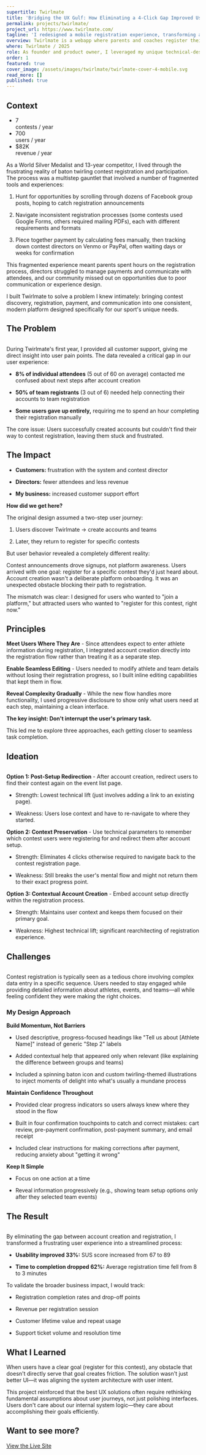 ```yaml
---
supertitle: Twirlmate
title: 'Bridging the UX Gulf: How Eliminating a 4-Click Gap Improved Usability by 33%'
permalink: projects/twirlmate/
project_url: https://www.twirlmate.com/
tagline: 'I redesigned a mobile registration experience, transforming a disjointed onboarding flow into a seamless customer journey; achieving a usability score of 89 (well above the industry average of 67) and reducing average time between sign up and checkout from 8 to 5 minutes.'
overview: Twirlmate is a webapp where parents and coaches register their athletes for baton twirling competitions. I redesigned the mobile registration experience, transforming a disjointed onboarding flow into a seamless customer journey; achieving a usability score of 89 (well above the industry average of 67) and reducing average time between sign up and checkout from 8 to 5 minutes.
where: Twirlmate / 2025
role: As founder and product owner, I leveraged my unique technical-design background to identify and solve a critical user experience bottleneck while ensuring development feasibility.
order: 1
featured: true
cover_image: /assets/images/twirlmate/twirlmate-cover-4-mobile.svg
read_more: []
published: true
---
```


<div class="responsive-margin-bottom">
  <h2 data-sidebar>Context</h2>
  <ul class="nhm-card-grid three-columns">
    <li class="nhm-card-grid__item nhm-card align--center">
      <span class="h2">7</span><br>
      contests / year
    </li>
    <li class="nhm-card-grid__item nhm-card align--center">
      <span class="h2">700</span><br>
      users / year
    </li>
    <li class="nhm-card-grid__item nhm-card align--center">
      <span class="h2">$82K</span><br>
      revenue / year
    </li>
  </ul>
  <p>
    As a World Silver Medalist and 13-year competitor, I lived through the frustrating reality of baton twirling contest registration and participation. The process was a multistep gauntlet that involved a number of fragmented tools and experiences:</p>
  <ol>
    <li><p>Hunt for opportunities by scrolling through dozens of Facebook group posts, hoping to catch registration announcements</p></li>
    <li><p>Navigate inconsistent registration processes (some contests used Google Forms, others required mailing PDFs), each with different requirements and formats</p></li>
    <li><p>Piece together payment by calculating fees manually, then tracking down contest directors on Venmo or PayPal, often waiting days or weeks for confirmation</p></li>
  </ol>
  <p>This fragmented experience meant parents spent hours on the registration process, directors struggled to manage payments and communicate with attendees, and our community missed out on opportunities due to poor communication or experience design.</p>
  <p>I built Twirlmate to solve a problem I knew intimately: bringing contest discovery, registration, payment, and communication into one consistent, modern platform designed specifically for our sport's unique needs.</p>

</div>

<div class="responsive-margin-bottom">
  <div>
    <h2 data-sidebar>The Problem</h2>
    <div class="nhm-image-wrapper">
      <img src="/assets/images/twirlmate-old-flow.svg" class="mxh-300 nhm-card__image" alt="" />
    </div>
    <p>
      During Twirlmate's first year, I provided all customer support, giving me direct insight into user pain points. The data revealed a critical gap in our user experience:
    </p>
    <ul>
      <li>
        <p class="my-0"><strong>8% of individual attendees</strong> (5 out of 60 on average) contacted me confused about next steps after account creation</p>
      </li>
      <li>
        <p class="my-0"><strong>50% of team registrants</strong> (3 out of 6) needed help connecting their accounts to team registration</p>
      </li>
      <li>
        <p class="my-0"><strong>Some users gave up entirely,</strong> requiring me to spend an hour completing their registration manually</p>
      </li>
    </ul>
    <p>
      The core issue: Users successfully created accounts but couldn't find their way to contest registration, leaving them stuck and frustrated.
    </p>
  </div>
</div>

<div class="responsive-margin-bottom">
  <h2 data-sidebar>The Impact</h2>
  <ul>
    <li><p class="my-0"><strong>Customers:</strong> frustration with the system and contest director</p></li>
    <li><p class="my-0"><strong>Directors:</strong> fewer attendees and less revenue</p></li>
    <li><p class="my-0"><strong>My business:</strong> increased customer support effort</p></li>
  </ul>
  <p><strong>How did we get here?</strong></p>
  <p>The original design assumed a two-step user journey:</p>
  <ol>
    <li>
      <p class="my-0">Users discover Twirlmate → create accounts and teams</p>
    </li>
    <li>
      <p class="my-0">Later, they return to register for specific contests</p>
    </li>
  </ol>
  <p>
    But user behavior revealed a completely different reality:
  </p>
  <p>
    Contest announcements drove signups, not platform awareness. Users arrived with one goal: register for a specific contest they'd just heard about. Account creation wasn't a deliberate platform onboarding. It was an unexpected obstacle blocking their path to registration.
  </p>
  <p>
    The mismatch was clear: I designed for users who wanted to "join a platform," but attracted users who wanted to "register for this contest, right now."
  </p>
</div>

<div class="responsive-margin-bottom">
  <h2 data-sidebar>Principles</h2>
  <p><strong>Meet Users Where They Are</strong> - Since attendees expect to enter athlete information during registration, I integrated account creation directly into the registration flow rather than treating it as a separate step.</p>
  <p><strong>Enable Seamless Editing</strong> - Users needed to modify athlete and team details without losing their registration progress, so I built inline editing capabilities that kept them in flow.</p>
  <p><strong>Reveal Complexity Gradually</strong> - While the new flow handles more functionality, I used progressive disclosure to show only what users need at each step, maintaining a clean interface.</p>
  <p>
    <strong>The key insight: Don't interrupt the user's primary task.</strong>
  </p>
  <p>This led me to explore three approaches, each getting closer to seamless task completion.</p>
</div>

<div class="responsive-margin-bottom">
  <h2 data-sidebar>Ideation</h2>
  <div class="nhm-image-wrapper">
    <img src="/assets/images/twirlmate/twirlmate-main-problem-fix.svg" class="w-100" alt="" />
  </div>
  <p><strong>Option 1: Post-Setup Redirection</strong> - After account creation, redirect users to find their contest again on the event list page.</p>
  <ul>
    <li><p class="my-0">Strength: Lowest technical lift (just involves adding a link to an existing page).</p></li>
    <li><p class="my-0">Weakness: Users lose context and have to re-navigate to where they started.</p></li>
  </ul>
  <p><strong>Option 2: Context Preservation</strong> - Use technical parameters to remember which contest users were registering for and redirect them after account setup.</p>
  <ul>
    <li><p class="my-0">Strength: Eliminates 4 clicks otherwise required to navigate back to the contest registration page.</p></li>
    <li><p class="my-0">Weakness: Still breaks the user's mental flow and might not return them to their exact progress point.</p></li>
  </ul>
  <p><strong>Option 3: Contextual Account Creation</strong> - Embed account setup directly within the registration process.</p>
  <ul>
    <li><p class="my-0">Strength: Maintains user context and keeps them focused on their primary goal.</p></li>
    <li><p class="my-0">Weakness: Highest technical lift; significant rearchitecting of registration experience.</p></li>
  </ul>
</div>

<div class="responsive-margin-bottom">
  <h2 data-sidebar>Challenges</h2>
  <div class="nhm-image-wrapper">
    <img src="/assets/images/twirlmate/twirlmate-mobile-ta-da-new.svg" class="mw-300" alt="" />
  </div>
  <p>Contest registration is typically seen as a tedious chore involving complex data entry in a specific sequence. Users needed to stay engaged while providing detailed information about athletes, events, and teams—all while feeling confident they were making the right choices.</p>
  <h3>My Design Approach</h3>
  <p><strong>Build Momentum, Not Barriers</strong></p>
  <ul>
    <li><p class="my-0">Used descriptive, progress-focused headings like "Tell us about [Athlete Name]" instead of generic "Step 2" labels</p></li>
    <li><p class="my-0">Added contextual help that appeared only when relevant (like explaining the difference between groups and teams)</p></li>
    <li><p class="my-0">Included a spinning baton icon and custom twirling-themed illustrations to inject moments of delight into what's usually a mundane process</p></li>
  </ul>
  <p><strong>Maintain Confidence Throughout</strong></p>
  <ul>
    <li><p class="my-0">Provided clear progress indicators so users always knew where they stood in the flow</p></li>
    <li><p class="my-0">Built in four confirmation touchpoints to catch and correct mistakes: cart review, pre-payment confirmation, post-payment summary, and email receipt</p></li>
    <li><p class="my-0">Included clear instructions for making corrections after payment, reducing anxiety about "getting it wrong"</p></li>
  </ul>
  <p><strong>Keep It Simple</strong></p>
  <ul>
    <li><p class="my-0">Focus on one action at a time</p></li>
    <li><p class="my-0">Reveal information progressively (e.g., showing team setup options only after they selected team events)</p></li>
  </ul>
</div>

<div class="responsive-margin-bottom">
  <h2 data-sidebar>The Result</h2>
  <div class="nhm-image-wrapper">
    <img src="/assets/images/twirlmate/twirlmate-impact.svg" class="mw-300" alt="" />
  </div>
  <p class="">By eliminating the gap between account creation and registration, I transformed a frustrating user experience into a streamlined process:</p>
  <ul>
    <li><p class="my-0"><strong>Usability improved 33%:</strong> SUS score increased from 67 to 89</p></li>
    <li><p class="my-0"><strong>Time to completion dropped 62%:</strong> Average registration time fell from 8 to 3 minutes</p></li>
  </ul>
  <p>To validate the broader business impact, I would track:</p>
  <ul>
    <li><p class="my-0">Registration completion rates and drop-off points</p></li>
    <li><p class="my-0">Revenue per registration session</p></li>
    <li><p class="my-0">Customer lifetime value and repeat usage</p></li>
    <li><p class="my-0">Support ticket volume and resolution time</p></li>
  </ul>
</div>

<div class="responsive-margin-bottom">
  <h2 data-sidebar>What I Learned</h2>
  <p>
    When users have a clear goal (register for this contest), any obstacle that doesn't directly serve that goal creates friction. The solution wasn't just better UI—it was aligning the system architecture with user intent.
  </p>
  <p>
    This project reinforced that the best UX solutions often require rethinking fundamental assumptions about user journeys, not just polishing interfaces. Users don't care about our internal system logic—they care about accomplishing their goals efficiently.
  </p>
</div>

<div class="align--center responsive-margin-bottom --700-and-up">
  <h2>Want to see more?</h2>
  <a class="nhm-btn--blue" href="https://www.twirlmate.com/" target="_blank">
    View the Live Site
  </a>
</div>





